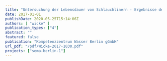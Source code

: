 ```yaml
---
title: "Untersuchung der Lebensdauer von Schlauchlinern - Ergebnisse der Literaturrecherche. Bericht des Forschungsvorhabens SEMA-Berlin (D3)."
date: 2017-01-01
publishDate: 2020-05-25T15:14:06Z
authors: [ "wicke" ]
publication_types: ["4"]
abstract: ""
featured: false
publication: "Kompetenzzentrum Wasser Berlin gGmbH"
url_pdf: "/pdf/Wicke-2017-1030.pdf"
projects: ["sema-berlin-1"]
---
```


